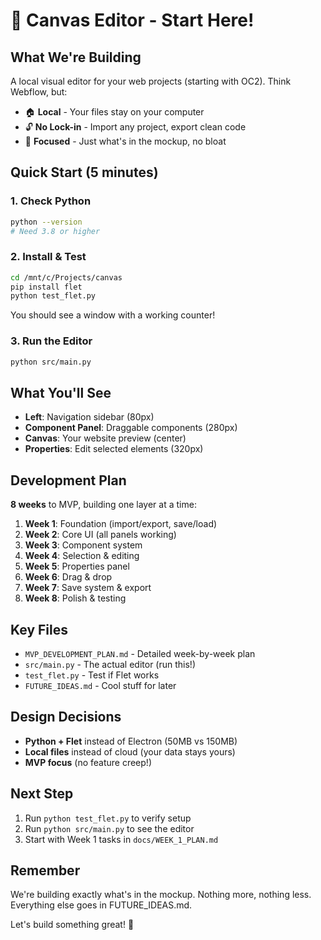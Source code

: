 # 🎨 Canvas Editor - Start Here!

## What We're Building
A local visual editor for your web projects (starting with OC2). Think Webflow, but:
- 🏠 **Local** - Your files stay on your computer
- 🔓 **No Lock-in** - Import any project, export clean code
- 🎯 **Focused** - Just what's in the mockup, no bloat

## Quick Start (5 minutes)

### 1. Check Python
```bash
python --version
# Need 3.8 or higher
```

### 2. Install & Test
```bash
cd /mnt/c/Projects/canvas
pip install flet
python test_flet.py
```
You should see a window with a working counter!

### 3. Run the Editor
```bash
python src/main.py
```

## What You'll See
- **Left**: Navigation sidebar (80px)
- **Component Panel**: Draggable components (280px)  
- **Canvas**: Your website preview (center)
- **Properties**: Edit selected elements (320px)

## Development Plan
**8 weeks** to MVP, building one layer at a time:

1. **Week 1**: Foundation (import/export, save/load)
2. **Week 2**: Core UI (all panels working)
3. **Week 3**: Component system
4. **Week 4**: Selection & editing
5. **Week 5**: Properties panel
6. **Week 6**: Drag & drop
7. **Week 7**: Save system & export
8. **Week 8**: Polish & testing

## Key Files
- `MVP_DEVELOPMENT_PLAN.md` - Detailed week-by-week plan
- `src/main.py` - The actual editor (run this!)
- `test_flet.py` - Test if Flet works
- `FUTURE_IDEAS.md` - Cool stuff for later

## Design Decisions
- **Python + Flet** instead of Electron (50MB vs 150MB)
- **Local files** instead of cloud (your data stays yours)
- **MVP focus** (no feature creep!)

## Next Step
1. Run `python test_flet.py` to verify setup
2. Run `python src/main.py` to see the editor
3. Start with Week 1 tasks in `docs/WEEK_1_PLAN.md`

## Remember
We're building exactly what's in the mockup. Nothing more, nothing less. Everything else goes in FUTURE_IDEAS.md.

Let's build something great! 🚀
